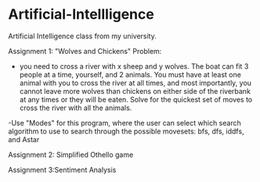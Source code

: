 # Artificial-Intellligence
Artificial Intelligence class from my university.

Assignment 1: "Wolves and Chickens" Problem:
- you need to cross a river with x sheep and y wolves. The boat can fit 3 people at a time, yourself, and 2 animals. You must have at least one animal with you to cross the river at all times, and most importantly, you cannot leave more wolves than chickens on either side of the riverbank at any times or they will be eaten. Solve for the quickest set of moves to cross the river with all the animals. 

-Use "Modes" for this program, where the user can select which search algorithm to use to search through the possible movesets:
bfs, dfs, iddfs, and Astar

Assignment 2: Simplified Othello game

Assignment 3:Sentiment Analysis

